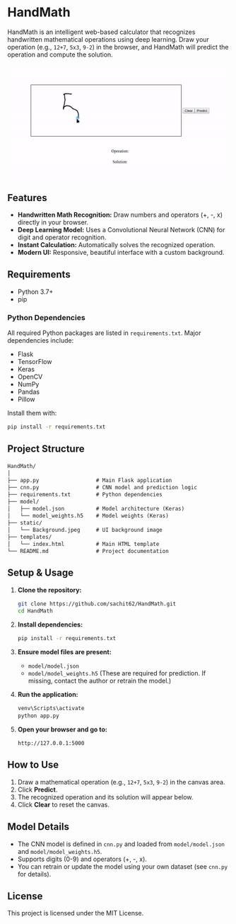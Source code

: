 # HandMath

HandMath is an intelligent web-based calculator that recognizes handwritten mathematical operations using deep learning. Draw your operation (e.g., `12+7`, `5x3`, `9-2`) in the browser, and HandMath will predict the operation and compute the solution.

![Demo](demo.gif)

## Features

- **Handwritten Math Recognition:** Draw numbers and operators (+, -, x) directly in your browser.
- **Deep Learning Model:** Uses a Convolutional Neural Network (CNN) for digit and operator recognition.
- **Instant Calculation:** Automatically solves the recognized operation.
- **Modern UI:** Responsive, beautiful interface with a custom background.


## Requirements

- Python 3.7+
- pip

### Python Dependencies

All required Python packages are listed in `requirements.txt`. Major dependencies include:
- Flask
- TensorFlow
- Keras
- OpenCV
- NumPy
- Pandas
- Pillow

Install them with:

```bash
pip install -r requirements.txt
```

## Project Structure

```
HandMath/
│
├── app.py                  # Main Flask application
├── cnn.py                  # CNN model and prediction logic
├── requirements.txt        # Python dependencies
├── model/
│   ├── model.json          # Model architecture (Keras)
│   └── model_weights.h5    # Model weights (Keras)
├── static/
│   └── Background.jpeg     # UI background image
├── templates/
│   └── index.html          # Main HTML template
└── README.md               # Project documentation
```

## Setup & Usage

1. **Clone the repository:**
   ```bash
   git clone https://github.com/sachit62/HandMath.git
   cd HandMath
   ```

2. **Install dependencies:**
   ```bash
   pip install -r requirements.txt
   ```

3. **Ensure model files are present:**
   - `model/model.json`
   - `model/model_weights.h5`
   (These are required for prediction. If missing, contact the author or retrain the model.)

4. **Run the application:**
   ```bash
   venv\Scripts\activate
   python app.py
   ```

5. **Open your browser and go to:**
   ```
   http://127.0.0.1:5000
   ```

## How to Use

1. Draw a mathematical operation (e.g., `12+7`, `5x3`, `9-2`) in the canvas area.
2. Click **Predict**.
3. The recognized operation and its solution will appear below.
4. Click **Clear** to reset the canvas.

## Model Details

- The CNN model is defined in `cnn.py` and loaded from `model/model.json` and `model/model_weights.h5`.
- Supports digits (0-9) and operators (+, -, x).
- You can retrain or update the model using your own dataset (see `cnn.py` for details).

## License

This project is licensed under the MIT License.
